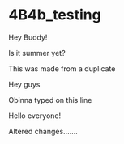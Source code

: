 # 4B4b_testing

Hey Buddy!

Is it summer yet?

This was made from a duplicate

Hey guys

Obinna typed on this line

Hello everyone!

Altered changes.......














